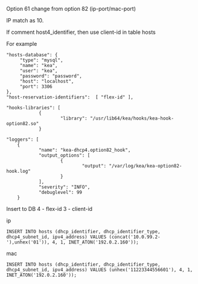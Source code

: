 Option 61 change from option 82 (ip-port/mac-port)

IP match as 10.

If comment host4_identifier, then use client-id in table hosts

For example

    "hosts-database": {
         "type": "mysql",
         "name": "kea",
         "user": "kea",
         "password": "password",
         "host": "localhost",
         "port": 3306
    },
    "host-reservation-identifiers":  [ "flex-id" ],
    
    "hooks-libraries": [
                {
                        "library": "/usr/lib64/kea/hooks/kea-hook-option82.so"
                }
                
    "loggers": [
        {
                "name": "kea-dhcp4.option82_hook",
                "output_options": [
                        {
                                "output": "/var/log/kea/kea-option82-hook.log"
                        }
                ],
                "severity": "INFO",
                "debuglevel": 99
        }

Insert to DB 4 - flex-id 3 - client-id

ip

    INSERT INTO hosts (dhcp_identifier, dhcp_identifier_type, dhcp4_subnet_id, ipv4_address) VALUES (concat('10.0.99.2-'),unhex('01')), 4, 1, INET_ATON('192.0.2.160'));

mac

    INSERT INTO hosts (dhcp_identifier, dhcp_identifier_type, dhcp4_subnet_id, ipv4_address) VALUES (unhex('11223344556601'), 4, 1, INET_ATON('192.0.2.160'));
